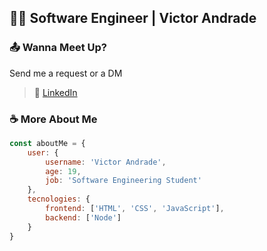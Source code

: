 ## 👨‍💻 Software Engineer | Victor Andrade

### 📤 Wanna Meet Up?

Send me a request or a DM

> 💼 [LinkedIn](https://linkedin.com/in/victoandrad)

### ☕ More About Me

```javascript
const aboutMe = {
    user: {
        username: 'Victor Andrade',
        age: 19,
        job: 'Software Engineering Student'
    },
    tecnologies: {
        frontend: ['HTML', 'CSS', 'JavaScript'],
        backend: ['Node']
    }
}
```
